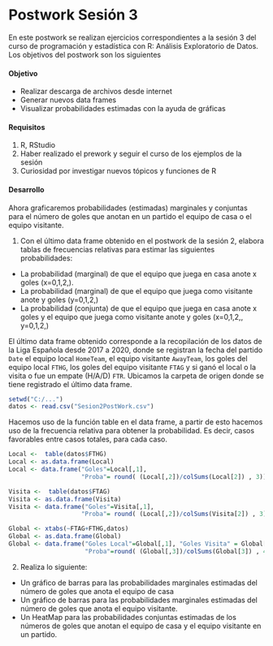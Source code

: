 # Postwork Sesión 3
En este postwork se realizan ejercicios correspondientes a la sesión 3 del curso de programación y estadística con R: Análisis Exploratorio de Datos.
Los objetivos del postwork son los siguientes

#### Objetivo

- Realizar descarga de archivos desde internet
- Generar nuevos data frames
- Visualizar probabilidades estimadas con la ayuda de gráficas

#### Requisitos

1. R, RStudio
2. Haber realizado el prework y seguir el curso de los ejemplos de la sesión
3. Curiosidad por investigar nuevos tópicos y funciones de R

#### Desarrollo

Ahora graficaremos probabilidades (estimadas) marginales y conjuntas para el número de goles que anotan en un partido el equipo de casa o el equipo visitante.

1. Con el último data frame obtenido en el postwork de la sesión 2, elabora tablas de frecuencias relativas para estimar las siguientes probabilidades:

- La probabilidad (marginal) de que el equipo que juega en casa anote x goles (x=0,1,2,). 
- La probabilidad (marginal) de que el equipo que juega como visitante anote y goles (y=0,1,2,)
- La probabilidad (conjunta) de que el equipo que juega en casa anote x goles y el equipo que juega como visitante anote y goles (x=0,1,2,, y=0,1,2,)

El último data frame obtenido corresponde a la recopilación de los datos de la Liga Española desde 2017 a 2020, donde se registran la fecha del partido `Date`
el equipo local `HomeTeam`, el equipo visitante `AwayTeam`, los goles del equipo local `FTHG`, los goles del equipo visitante `FTAG` y si ganó el local
o la visita o fue un empate (H/A/D) `FTR`. Ubicamos la carpeta de origen donde se tiene registrado el último data frame.

```R
setwd("C:/...") 
datos <- read.csv("Sesion2PostWork.csv")
```

Hacemos uso de la función table en el data frame, a partir de esto hacemos uso de la frecuencia relativa para obtener la probabilidad. 
Es decir, casos favorables entre casos totales, para cada caso.

```R 
Local <-  table(datos$FTHG)
Local <- as.data.frame(Local)
Local <- data.frame("Goles"=Local[,1],
                    "Proba"= round( (Local[,2])/colSums(Local[2]) , 3))
``` 


```R 
Visita <-  table(datos$FTAG)
Visita <- as.data.frame(Visita)
Visita <- data.frame("Goles"=Visita[,1],
                    "Proba"= round( (Local[,2])/colSums(Visita[2]) , 3))
``` 

```R 
Global <- xtabs(~FTAG+FTHG,datos)
Global <- as.data.frame(Global)
Global <- data.frame("Goles Local"=Global[,1], "Goles Visita" = Global[,2], 
                     "Proba"=round( (Global[,3])/colSums(Global[3]) , 4))
```

2. Realiza lo siguiente:

- Un gráfico de barras para las probabilidades marginales estimadas del número de goles que anota el equipo de casa
- Un gráfico de barras para las probabilidades marginales estimadas del número de goles que anota el equipo visitante.
- Un HeatMap para las probabilidades conjuntas estimadas de los números de goles que anotan el equipo de casa y el equipo visitante en un partido.
